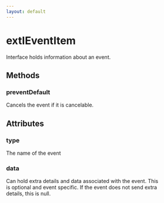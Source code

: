 ```yaml
---
layout: default
---
```


# extIEventItem #
  
Interface holds information about an event.  
  

## Methods ##

### preventDefault ###
  
Cancels the event if it is cancelable.  
  

## Attributes ##

### type ###
  
The name of the event  
  

### data ###
  
Can hold extra details and data associated with the event. This  
is optional and event specific. If the event does not send extra  
details, this is null.  
  
